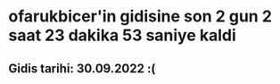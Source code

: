 # ofarukbicer'in gidisine son 2 gun 2 saat 23 dakika 53 saniye kaldi

## Gidis tarihi: 30.09.2022 :(